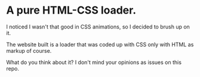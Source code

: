 # A pure HTML-CSS loader.
I noticed I wasn't that good in CSS animations, so I decided to brush up on it.

The website built is a loader that was coded up with CSS only with HTML as markup of course.

What do you think about it? I don't mind your opinions as issues on this repo.
